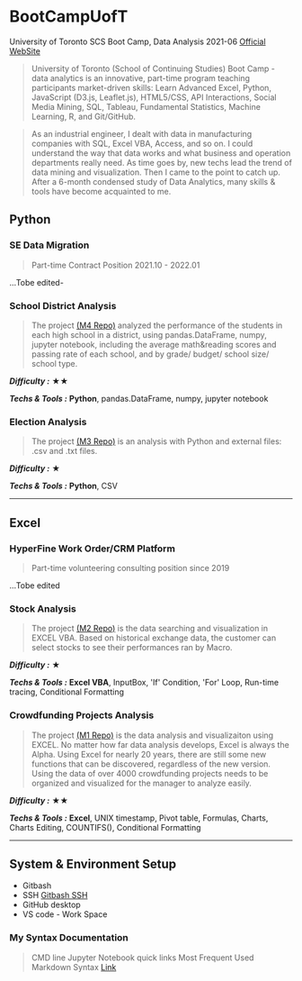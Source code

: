# BootCampUofT
University of Toronto SCS Boot Camp, Data Analysis 2021-06 [Official WebSite](https://bootcamp.learn.utoronto.ca/data/)

>University of Toronto (School of Continuing Studies) Boot Camp - data analytics is an innovative, part-time program teaching participants market-driven skills: Learn Advanced Excel, Python, JavaScript (D3.js, Leaflet.js), HTML5/CSS, API Interactions, Social Media Mining, SQL, Tableau, Fundamental Statistics, Machine Learning, R, and Git/GitHub.

>As an industrial engineer, I dealt with data in manufacturing companies with SQL, Excel VBA, Access, and so on. I could understand the way that data works and what business and operation departments really need. As time goes by, new techs lead the trend of data mining and visualization. Then I came to the point to catch up. After a 6-month condensed study of Data Analytics, many skills & tools have become acquainted to me.



## Python

### SE Data Migration 
>Part-time Contract Position 2021.10 - 2022.01

...Tobe edited-

### School District Analysis 
>The project [(M4 Repo)](https://github.com/hjx2019/School_District_Analysis.git) analyzed the performance of the students in each high school in a district, using pandas.DataFrame, numpy, jupyter notebook, including the average math&reading scores and passing rate of each school, and by grade/ budget/ school size/ school type. 

**_Difficulty :_** &#9733;&#9733;

**_Techs & Tools :_** **Python**, pandas.DataFrame, numpy, jupyter notebook

### Election Analysis 
>The project [(M3 Repo)](https://github.com/hjx2019/election-analysis.git) is an analysis with Python and external files: .csv and .txt files.

**_Difficulty :_** &#9733;

**_Techs & Tools :_** **Python**, CSV

******


## Excel
### HyperFine Work Order/CRM Platform
>Part-time volunteering consulting position since 2019

...Tobe edited


### Stock Analysis
>The project [(M2 Repo)](https://github.com/hjx2019/stocks-analysis.git) is the data searching and visualization in EXCEL VBA. Based on historical exchange data, the customer can select stocks to see their performances ran by Macro.

**_Difficulty :_** &#9733;

**_Techs & Tools :_** **Excel VBA**, InputBox, 'If' Condition, 'For' Loop, Run-time tracing, Conditional Formatting


### Crowdfunding Projects Analysis
>The project [(M1 Repo)](https://github.com/hjx2019/Kickstarter-Analysis.git) is the data analysis and visualizaiton using EXCEL. No matter how far data analysis develops, Excel is always the Alpha. Using Excel for nearly 20 years, there are still some new functions that can be discovered, regardless of the new version. Using the data of over 4000 crowdfunding projects needs to be organized and visualized for the manager to analyze easily.

**_Difficulty :_** &#9733;&#9733; 

**_Techs & Tools :_** **Excel**, UNIX timestamp, Pivot table, Formulas, Charts, Charts Editing, COUNTIFS(), Conditional Formatting 
******

## System & Environment Setup

* Gitbash
* SSH [Gitbash SSH](GitHub/GitBash.md)
* GitHub desktop
* VS code - Work Space

### My Syntax Documentation
> CMD line
> Jupyter Notebook quick links
>  Most Frequent Used Markdown Syntax [Link](GitHub/MCS.md)
